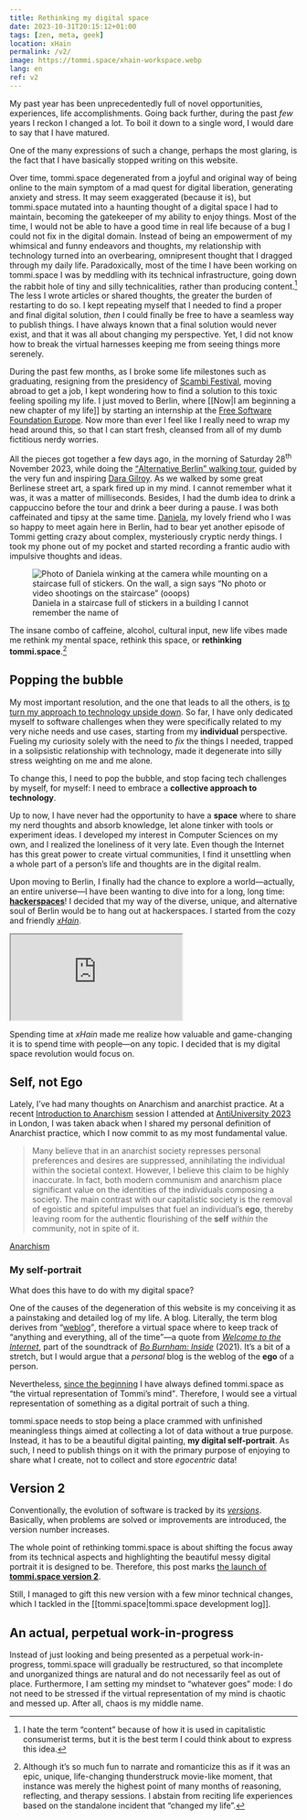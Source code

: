 ```yaml
---
title: Rethinking my digital space
date: 2023-10-31T20:15:12+01:00
tags: [zen, meta, geek]
location: xHain
permalink: /v2/
image: https://tommi.space/xhain-workspace.webp
lang: en
ref: v2
---
```

My past year has been unprecedentedly full of novel opportunities, experiences, life accomplishments. Going back further, during the past *few* years I reckon I changed a lot. To boil it down to a single word, I would dare to say that I have matured.

One of the many expressions of such a change, perhaps the most glaring, is the fact that I have basically stopped writing on this website.

Over time, tommi.space degenerated from a joyful and original way of being online to the main symptom of a mad quest for digital liberation, generating anxiety and stress. It may seem exaggerated (because it is), but tommi.space mutated into a haunting thought of a digital space I had to maintain, becoming the gatekeeper of my ability to enjoy things. Most of the time, I would not be able to have a good time in real life because of a bug I could not fix in the digital domain. Instead of being an empowerment of my whimsical and funny endeavors and thoughts, my relationship with technology turned into an overbearing, omnipresent thought that I dragged through my daily life. Paradoxically, most of the time I have been working on tommi.space I was by meddling with its technical infrastructure, going down the rabbit hole of tiny and silly technicalities, rather than producing content.[^1] The less I wrote articles or shared thoughts, the greater the burden of restarting to do so. I kept repeating myself that I needed to find a proper and final digital solution, *then* I could finally be free to have a seamless way to publish things. I have always known that a final solution would never exist, and that it was all about changing my perspective. Yet, I did not know how to break the virtual harnesses keeping me from seeing things more serenely.

During the past few months, as I broke some life milestones such as graduating, resigning from the presidency of [Scambi Festival](https://scambi.org/en 'Scambi Festival official website'), moving abroad to get a job, I kept wondering how to find a solution to this toxic feeling spoiling my life. I just moved to Berlin, where [[Now|I am beginning a new chapter of my life]] by starting an internship at the [Free Software Foundation Europe](https://fsfe.org 'FSFE website'). Now more than ever l feel like I really need to wrap my head around this, so that I can start fresh, cleansed from all of my dumb fictitious nerdy worries.

All the pieces got together a few days ago, <time datetime='2023-10-28T11:32:43+02:00'>in the morning of Saturday 28<sup>th</sup> November 2023</time>, while doing the [<q>Alternative Berlin</q> walking tour](https://freewalkingtour.com/berlin/alternative-berlin 'Alternative Berlin Tour | Free Walking Tour by Walkative!'), guided by the very fun and inspiring [Dara Gilroy](https://daragilroy.com 'Dara’s Tour - Tips and Suggestions for Berlin'). As we walked by some great Berlinese street art, a spark fired up in my mind. I cannot remember what it was, it was a matter of milliseconds. Besides, I had the dumb idea to drink a cappuccino before the tour and drink a beer during a pause. I was both caffeinated and tipsy at the same time. [Daniela](https://instagram.com/cappucciodaniela 'Daniela’s Instagram profile'), my lovely friend who I was so happy to meet again here in Berlin, had to bear yet another episode of Tommi getting crazy about complex, mysteriously cryptic nerdy things. I took my phone out of my pocket and started recording a frantic audio with impulsive thoughts and ideas.

<figure>
	<img src='https://tommi.space/berlin-dani.webp' alt='Photo of Daniela winking at the camera while mounting on a staircase full of stickers. On the wall, a sign says “No photo or video shootings on the staircase” (ooops)'>
	<figcaption>Daniela in a staircase full of stickers in a building I cannot remember the name of</figcaption>
</figure>

The insane combo of caffeine, alcohol, cultural input, new life vibes made me rethink my mental space, rethink this space, or **rethinking tommi.space**.[^2]

## Popping the bubble

My most important resolution, and the one that leads to all the others, is <u>to turn my approach to technology upside down</u>. So far, I have only dedicated myself to software challenges when they were specifically related to my very niche needs and use cases, starting from my **individual** perspective. Fueling my curiosity solely with the need to *fix* the things I needed, trapped in a solipsistic relationship with technology, made it degenerate into silly stress weighting on me and me alone.

To change this, I need to pop the bubble, and stop facing tech challenges by myself, for myself: I need to embrace a **collective approach to technology**.

Up to now, I have never had the opportunity to have a **space** where to share my nerd thoughts and absorb knowledge, let alone tinker with tools or experiment ideas. I developed my interest in Computer Sciences on my own, and I realized the loneliness of it very late. Even though the Internet has this great power to create virtual communities, I find it unsettling when a whole part of a person’s life and thoughts are in the digital realm.

Upon moving to Berlin, I finally had the chance to explore a world—actually, an entire universe—I have been wanting to dive into for a long, long time: [**hackerspaces**](https://hackerspaces.org 'The global hackerspaces’ website')! I decided that my way of the diverse, unique, and alternative soul of Berlin would be to hang out at hackerspaces. I started from the cozy and friendly <cite>[xHain](https://x-hain.de/en 'xHain’s website')</cite>.

<iframe src='https://pan.rent/@tommi/111307808374596519/embed' class='mastodon-embed' allowfullscreen='allowfullscreen'></iframe><script src='https://pan.rent/embed.js' async='async'></script>

Spending time at <cite>xHain</cite> made me realize how valuable and game-changing it is to spend time with people—on any topic. I decided that is my digital space revolution would focus on.

## Self, not Ego

Lately, I’ve had many thoughts on Anarchism and anarchist practice. At a recent [Introduction to Anarchism](https://2023.antiuniversity.org/events/introduction-to-anarchism 'Introduction to Anarchism | AntiUniversity 2023') session I attended at [AntiUniversity 2023](https://2023.antiuniversity.org 'AntiUniversity x Anarchist Bookfair 2023') in London, I was taken aback when I shared my personal definition of Anarchist practice, which I now commit to as my most fundamental value.

> Many believe that in an anarchist society represses personal preferences and desires are suppressed, annihilating the individual within the societal context. However, I believe this claim to be highly inaccurate. In fact, both modern communism and anarchism place significant value on the identities of the individuals composing a society. The main contrast with our capitalistic society is the removal of egoistic and spiteful impulses that fuel an individual’s **ego**, thereby leaving room for the authentic flourishing of the **self** *within* the community, not in spite of it.

<p class='cite'><a href='/anarchism' target='_blank' title='Anarchism thoughts in tommi.space'>Anarchism</a></p>

### My self-portrait

What does this have to do with my digital space?

One of the causes of the degeneration of this website is my conceiving it as a painstaking and detailed log of my life. A blog. Literally, the term blog derives from <q>[weblog](https://en.wikipedia.org/wiki/Blog#History 'History of the term “blog” on Wikipedia')</q>, therefore a virtual space where to keep track of <q>anything and everything, all of the time</q>—a quote from <cite>[Welcome to the Internet](https://genius.com/Bo-burnham-welcome-to-the-internet-lyrics '“Welcome to the Internet” on Genius')</cite>, part of the soundtrack of <cite>[Bo Burnham: Inside](https://en.wikipedia.org/wiki/Bo_Burnham:_Inside '“Bo Burnham: Inside” on Wikipedia')</cite> (2021). It’s a bit of a stretch, but I would argue that a *personal* blog is the weblog of the **ego** of a person.

Nevertheless, [since the beginning](http://web.archive.org/web/20200921181023/https://tommi.space/home 'An archived version of the first iteration of the homepage of tommi.space') I have always defined tommi.space as <q>the virtual representation of Tommi’s mind</q>. Therefore, I would see a virtual representation of something as a digital portrait of such a thing.

tommi.space needs to stop being a place crammed with unfinished meaningless things aimed at collecting a lot of data without a true purpose. Instead, it has to be a beautiful digital painting, **my digital self-portrait**. As such, I need to publish things on it with the primary purpose of enjoying to share what I create, not to collect and store *egocentric* data!

## Version 2

Conventionally, the evolution of software is tracked by its [*versions*](https://en.wikipedia.org/wiki/Software_versioning '“Software versioning” on Wikipedia'). Basically, when problems are solved or improvements are introduced, the version number increases.

The whole point of rethinking tommi.space is about shifting the focus away from its technical aspects and highlighting the beautiful messy digital portrait it is designed to be. Therefore, this post marks [the launch of **tommi.space version 2**](https://codeberg.org/tommi/firefox-monoline/releases/tag/v2 'tommi.space Version 2 tag on Codeberg').

Still, I managed to gift this new version with a few minor technical changes, which I tackled in the [[tommi.space|tommi.space development log]].

## An actual, perpetual work-in-progress

Instead of just looking and being presented as a perpetual work-in-progress, tommi.space will gradually be restructured, so that incomplete and unorganized things are natural and do not necessarily feel as out of place. Furthermore, I am setting my mindset to “whatever goes” mode: I do not need to be stressed if the virtual representation of my mind is chaotic and messed up. After all, chaos is my middle name.

[^1]: I hate the term “content” because of how it is used in capitalistic consumerist terms, but it is the best term I could think about to express this idea.
[^2]: Although it’s so much fun to narrate and romanticize this as if it was an epic, unique, life-changing thunderstruck movie-like moment, that instance was merely the highest point of many months of reasoning, reflecting, and therapy sessions. I abstain from reciting life experiences based on the standalone incident that “changed my life”.
